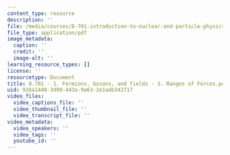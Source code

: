 ```yaml
---
content_type: resource
description: ''
file: /media/courses/8-701-introduction-to-nuclear-and-particle-physics-fall-2020/8701-1-fermions-bosons-and-fields-3-ranges-of-forces.pdf
file_type: application/pdf
image_metadata:
  caption: ''
  credit: ''
  image-alt: ''
learning_resource_types: []
license: ''
resourcetype: Document
title: 8.701 - 1. Fermions, bosons, and fields - 3. Ranges of Forces.pdf
uid: 926a1448-3d90-443a-9a63-2e1adb342717
video_files:
  video_captions_file: ''
  video_thumbnail_file: ''
  video_transcript_file: ''
video_metadata:
  video_speakers: ''
  video_tags: ''
  youtube_id: ''
---
```

